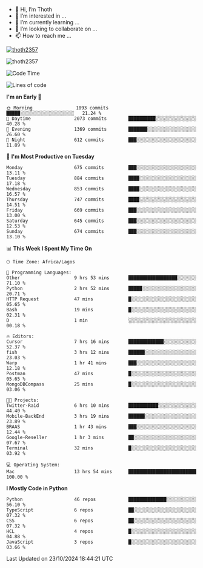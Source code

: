 <!---
thoth2357/thoth2357 is a ✨ special ✨ repository because its `README.md` (this file) appears on your GitHub profile.
You can click the Preview link to take a look at your changes.
--->

- 👋 Hi, I’m Thoth
- 👀 I’m interested in ...
- 🌱 I’m currently learning ...
- 💞️ I’m looking to collaborate on ...
- 📫 How to reach me ...


<p align="left"> <a href="https://github.com/ryo-ma/github-profile-trophy"><img src="https://github-profile-trophy.vercel.app/?username=thoth2357&theme=gruvbox&no-bg=true&no-frame=false&title=MultiLanguage,Commits,Repositories,Stars,Followers,PullRequest,Reviews,Issues" alt="thoth2357" /></a> </p>

<p align="left"> <img src="https://komarev.com/ghpvc/?username=thoth2357&label=Profile%20views&color=0e75b6&style=flat" alt="thoth2357" /> </p>

<!--START_SECTION:waka-->
![Code Time](http://img.shields.io/badge/Code%20Time-3%2C343%20hrs%2023%20mins-blue)

![Lines of code](https://img.shields.io/badge/From%20Hello%20World%20I%27ve%20Written-30.4%20million%20lines%20of%20code-blue)

**I'm an Early 🐤** 

```text
🌞 Morning                1093 commits        █████░░░░░░░░░░░░░░░░░░░░   21.24 % 
🌆 Daytime                2073 commits        ██████████░░░░░░░░░░░░░░░   40.28 % 
🌃 Evening                1369 commits        ███████░░░░░░░░░░░░░░░░░░   26.60 % 
🌙 Night                  612 commits         ███░░░░░░░░░░░░░░░░░░░░░░   11.89 % 
```
📅 **I'm Most Productive on Tuesday** 

```text
Monday                   675 commits         ███░░░░░░░░░░░░░░░░░░░░░░   13.11 % 
Tuesday                  884 commits         ████░░░░░░░░░░░░░░░░░░░░░   17.18 % 
Wednesday                853 commits         ████░░░░░░░░░░░░░░░░░░░░░   16.57 % 
Thursday                 747 commits         ████░░░░░░░░░░░░░░░░░░░░░   14.51 % 
Friday                   669 commits         ███░░░░░░░░░░░░░░░░░░░░░░   13.00 % 
Saturday                 645 commits         ███░░░░░░░░░░░░░░░░░░░░░░   12.53 % 
Sunday                   674 commits         ███░░░░░░░░░░░░░░░░░░░░░░   13.10 % 
```


📊 **This Week I Spent My Time On** 

```text
🕑︎ Time Zone: Africa/Lagos

💬 Programming Languages: 
Other                    9 hrs 53 mins       ██████████████████░░░░░░░   71.10 % 
Python                   2 hrs 52 mins       █████░░░░░░░░░░░░░░░░░░░░   20.71 % 
HTTP Request             47 mins             █░░░░░░░░░░░░░░░░░░░░░░░░   05.65 % 
Bash                     19 mins             █░░░░░░░░░░░░░░░░░░░░░░░░   02.31 % 
D                        1 min               ░░░░░░░░░░░░░░░░░░░░░░░░░   00.18 % 

🔥 Editors: 
Cursor                   7 hrs 16 mins       █████████████░░░░░░░░░░░░   52.37 % 
fish                     3 hrs 12 mins       ██████░░░░░░░░░░░░░░░░░░░   23.03 % 
Warp                     1 hr 41 mins        ███░░░░░░░░░░░░░░░░░░░░░░   12.18 % 
Postman                  47 mins             █░░░░░░░░░░░░░░░░░░░░░░░░   05.65 % 
MongoDBCompass           25 mins             █░░░░░░░░░░░░░░░░░░░░░░░░   03.06 % 

🐱‍💻 Projects: 
Twitter-Raid             6 hrs 10 mins       ███████████░░░░░░░░░░░░░░   44.40 % 
Mobile-BackEnd           3 hrs 19 mins       ██████░░░░░░░░░░░░░░░░░░░   23.89 % 
BRAAS                    1 hr 43 mins        ███░░░░░░░░░░░░░░░░░░░░░░   12.44 % 
Google-Reseller          1 hr 3 mins         ██░░░░░░░░░░░░░░░░░░░░░░░   07.67 % 
Terminal                 32 mins             █░░░░░░░░░░░░░░░░░░░░░░░░   03.92 % 

💻 Operating System: 
Mac                      13 hrs 54 mins      █████████████████████████   100.00 % 
```

**I Mostly Code in Python** 

```text
Python                   46 repos            ██████████████░░░░░░░░░░░   56.10 % 
TypeScript               6 repos             ██░░░░░░░░░░░░░░░░░░░░░░░   07.32 % 
CSS                      6 repos             ██░░░░░░░░░░░░░░░░░░░░░░░   07.32 % 
HCL                      4 repos             █░░░░░░░░░░░░░░░░░░░░░░░░   04.88 % 
JavaScript               3 repos             █░░░░░░░░░░░░░░░░░░░░░░░░   03.66 % 
```




 Last Updated on 23/10/2024 18:44:21 UTC
<!--END_SECTION:waka-->
<!--![](http://github-profile-summary-cards.vercel.app/api/cards/profile-details?username=thoth2357&theme=2077)

![](http://github-profile-summary-cards.vercel.app/api/cards/stats?username=thoth2357&theme=2077)![](http://github-profile-summary-cards.vercel.app/api/cards/productive-time?username=thoth2357&theme=2077&utcOffset=8) -->
